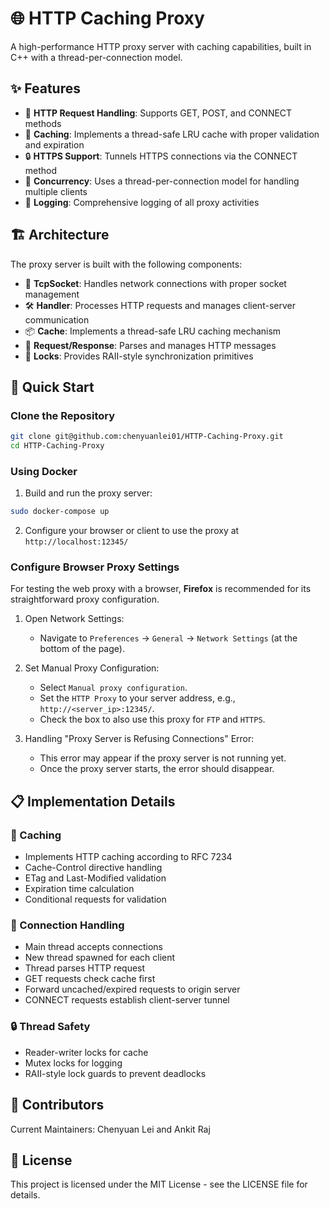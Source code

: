 # 🌐 HTTP Caching Proxy

A high-performance HTTP proxy server with caching capabilities, built in C++ with a thread-per-connection model.

## ✨ Features

- 🔄 **HTTP Request Handling**: Supports GET, POST, and CONNECT methods
- 💾 **Caching**: Implements a thread-safe LRU cache with proper validation and expiration
- 🔒 **HTTPS Support**: Tunnels HTTPS connections via the CONNECT method
- 🧵 **Concurrency**: Uses a thread-per-connection model for handling multiple clients
- 📝 **Logging**: Comprehensive logging of all proxy activities

## 🏗️ Architecture

The proxy server is built with the following components:

- 🔌 **TcpSocket**: Handles network connections with proper socket management
- 🛠️ **Handler**: Processes HTTP requests and manages client-server communication
- 📦 **Cache**: Implements a thread-safe LRU caching mechanism
- 📨 **Request/Response**: Parses and manages HTTP messages
- 🔐 **Locks**: Provides RAII-style synchronization primitives

## 🚀 Quick Start

### Clone the Repository

```bash
git clone git@github.com:chenyuanlei01/HTTP-Caching-Proxy.git
cd HTTP-Caching-Proxy
```

### Using Docker

1. Build and run the proxy server:

```bash
sudo docker-compose up
```

2. Configure your browser or client to use the proxy at `http://localhost:12345/`

### Configure Browser Proxy Settings

For testing the web proxy with a browser, **Firefox** is recommended for its straightforward proxy configuration.

1. Open Network Settings: 
   - Navigate to `Preferences` → `General` → `Network Settings` (at the bottom of the page).

2. Set Manual Proxy Configuration: 
   - Select `Manual proxy configuration`.
   - Set the `HTTP Proxy` to your server address, e.g., `http://<server_ip>:12345/`.
   - Check the box to also use this proxy for `FTP` and `HTTPS`.

3. Handling "Proxy Server is Refusing Connections" Error:
   - This error may appear if the proxy server is not running yet.
   - Once the proxy server starts, the error should disappear.

## 📋 Implementation Details

### 💾 Caching

- Implements HTTP caching according to RFC 7234
- Cache-Control directive handling
- ETag and Last-Modified validation
- Expiration time calculation
- Conditional requests for validation

### 🔄 Connection Handling

- Main thread accepts connections
- New thread spawned for each client
- Thread parses HTTP request
- GET requests check cache first
- Forward uncached/expired requests to origin server
- CONNECT requests establish client-server tunnel

### 🔒 Thread Safety

- Reader-writer locks for cache
- Mutex locks for logging
- RAII-style lock guards to prevent deadlocks

<!-- ## 📁 Project Structure

- `main.cpp`: Entry point and server initialization
- `socket.hpp/cpp`: Socket abstraction layer
- `handler.hpp/cpp`: Request handling and processing
- `cache.hpp/cpp`: LRU caching implementation
- `request.hpp/cpp`: HTTP request parsing
- `response.hpp/cpp`: HTTP response parsing
- `log.hpp/cpp`: Thread-safe logging
- `utils/locks.hpp`: Synchronization primitives -->


## 👥 Contributors

Current Maintainers: Chenyuan Lei and Ankit Raj

## 📄 License

This project is licensed under the MIT License - see the LICENSE file for details.

